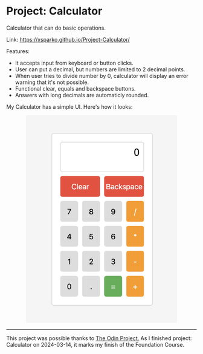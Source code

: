 # Project: Calculator

Calculator that can do basic operations. 

Link: https://xsparko.github.io/Project-Calculator/

Features:

- It accepts input from keyboard or button clicks. 
- User can put a decimal, but numbers are limited to 2 decimal points.
- When user tries to divide number by 0, calculator will display an error warning that it's not possible. 
- Functional clear, equals and backspace buttons. 
- Answers with long decimals are automaticly rounded.

My Calculator has a simple UI. Here's how it looks:

<p align="center">
<img src="./Calculator.png" alt="Screenshot of my project" width="400">
</p>

---
This project was possible thanks to [The Odin Project.](https://www.theodinproject.com/) As I finished project: Calculator on 2024-03-14, it marks my finish of the Foundation Course. 